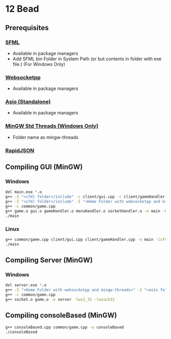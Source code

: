 # 12 Bead

## Prerequisites
### [SFML](https://www.sfml-dev.org/)
- Available in package managers
- Add SFML bin Folder in System Path (or but contents in folder with exe file.) (For Windows Only)
### [Websocketpp](https://github.com/zaphoyd/websocketpp)
- Available in package managers
### [Asio (Standalone)](https://github.com/chriskohlhoff/asio)
- Available in package managers
### [MinGW Std Threads (Windows Only)](https://github.com/meganz/mingw-std-threads)
- Folder name as mingw-threads
### [RapidJSON](https://rapidjson.org/index.html)

## Compiling GUI (MinGW)
### Windows
```sh
del main.exe *.o
g++ -I "<sfml folder>/include" -c client/gui.cpp -c client/gameHandler.cpp -c client/menuHandler.cpp
g++ -I "<sfml folder>/include" -I "<Home Folder with websocketpp and mingw-threads>" -I "<asio folder>/include" -I "<rapidjson folder>/include" -c client/socketHandler.cpp
g++ -c common/game.cpp
g++ game.o gui.o gameHandler.o menuHandler.o socketHandler.o -o main -L "<sfml folder>/lib" -lsfml-graphics -lsfml-window -lsfml-system -lwsock32 -lws2_32
./main
```
### Linux
```sh
g++ common/game.cpp client/gui.cpp client/gameHandler.cpp -o main -lsfml-graphics -lsfml-window -lsfml-system
./main
```

## Compiling Server (MinGW)
### Windows
```sh
del server.exe *.o
g++ -I "<Home Folder with websocketpp and mingw-threads>" -I "<asio folder>/include" -I "<rapidjson folder>/include" -c server/socket.cpp
g++ -c common/game.cpp
g++ socket.o game.o -o server -lws2_32 -lwsock32
```

## Compiling consoleBased (MinGW)
```sh
g++ consoleBased.cpp common/game.cpp -o consoleBased
./consoleBased
```